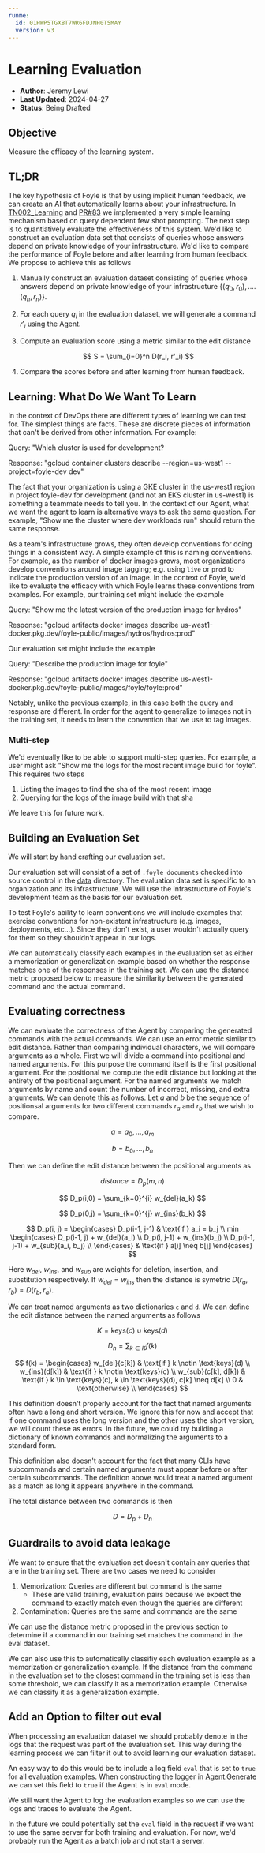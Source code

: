 ```yaml
---
runme:
  id: 01HWP5TGX8T7WR6FDJNH0T5MAY
  version: v3
---
```


# Learning Evaluation

* **Author**: Jeremy Lewi
* **Last Updated**: 2024-04-27
* **Status**: Being Drafted

## Objective

Measure the efficacy of the learning system.

## TL;DR

The key hypothesis of Foyle is that by using implicit human feedback, we can create an AI that automatically learns
about your infrastructure. In [TN002_Learning](tn002_learning) and [PR#83](https://github.com/jlewi/foyle/pull/83)
we implemented a very simple learning mechanism based on query dependent few shot prompting. The next step is to
quantiatively evaluate the effectiveness of this system. We'd like to construct an evaluation data set that consists of
queries whose answers depend on private knowledge of your infrastructure. We'd like to compare the performance of
Foyle before and after learning from human feedback. We propose to achieve this as follows

1. Manually construct an evaluation dataset consisting of queries whose answers depend on private knowledge of your
   infrastructure $\{(q_0, r_0), .... (q_n, r_n)\}$.
1. For each query $q_i$ in the evaluation dataset, we will generate a command $r'_i$ using the Agent. 
1. Compute an evaluation score using a metric similar to the edit distance 

   $$
   S = \sum_{i=0}^n D(r_i, r'_i) 
   $$

1. Compare the scores before and after learning from human feedback.

## Learning: What Do We Want To Learn

In the context of DevOps there are different types of learning we can test for. The simplest things are facts.
These are discrete pieces of information that can't be derived from other information. For example:

Query: "Which cluster is used for development?

Response: "gcloud container clusters describe --region=us-west1 --project=foyle-dev dev"

The fact that your organization is using a GKE cluster in the us-west1 region in project foyle-dev for development
(and not an EKS cluster in us-west1) is something a teammate needs to tell you. In the context of our Agent, what
we want the agent to learn is alternative ways to ask the same question. For example,
"Show me the cluster where dev workloads run" should return the same response.

As a team's infrastructure grows, they often develop conventions for doing things in a consistent way. A simple
example of this is naming conventions. For example, as the number of docker images grows, most organizations develop
conventions around image tagging; e.g. using `live` or `prod` to indicate the production version of an image.
In the context of Foyle, we'd like to evaluate the efficacy with which Foyle learns these conventions from examples.
For example, our training set might include the example

Query: "Show me the latest version of the production image for hydros"

Response: "gcloud artifacts docker images describe us-west1-docker.pkg.dev/foyle-public/images/hydros/hydros:prod"

Our evaluation set might include the example

Query: "Describe the production image for foyle"

Response: "gcloud artifacts docker images describe us-west1-docker.pkg.dev/foyle-public/images/foyle/foyle:prod"

Notably, unlike the previous example, in this case both the query and response are different. In order for the agent
to generalize to images not in the training set, it needs to learn the convention that we use to tag images.

### Multi-step

We'd eventually like to be able to support multi-step queries. For example, a user might ask
"Show me the logs for the most recent image build for foyle". This requires two steps

1. Listing the images to find the sha of the most recent image
2. Querying for the logs of the image build with that sha

We leave this for future work.

## Building an Evaluation Set

We will start by hand crafting our evaluation set.

Our evaluation set will consist of a set of `.foyle documents` checked into source control in the [data](../data)
directory. The evaluation data set is specific to an organization and its infrastructure. We will use the infrastructure
of Foyle's development team as the basis for our evaluation set.

To test Foyle's ability to learn conventions we will include examples that exercise conventions for non-existent
infrastructure (e.g. images, deployments, etc...). Since they don't exist, a user wouldn't actually query for them
so they shouldn't appear in our logs.

We can automatically classify each examples in the evaluation set as either a memorization or generalization example
based on whether the response matches one of the responses in the training set. We can use the distance metric proposed
below to measure the similarity between the generated command and the actual command.

## Evaluating correctness

We can evaluate the correctness of the Agent by comparing the generated commands with the actual commands.
We can use an error metric similar to edit distance. Rather than comparing individual characters, we will compare arguments as a whole. 
First we will divide a command into positional and named arguments. For this purpose the command
itself is the first positional argument. For the positional we compute the edit distance but looking at the entirety
of the positional argument. For the named arguments we match arguments by name and count the number of incorrect,
missing, and extra arguments. We can denote this as follows. Let $a$ and $b$ be the sequence of positionsal
arguments for two different commands $r_a$ and $r_b$ that we wish to compare.

$$
a = {a_0, ..., a_{m}}
$$

$$
b = {b_0, ..., b_{n}}
$$

Then we can define the edit distance between the positional arguments as

$$
distance = D_p(m,n)
$$

$$
D_p(i,0) = \sum_{k=0}^{i} w_{del}(a_k)
$$

$$
D_p(0,j) = \sum_{k=0}^{j} w_{ins}(b_k)
$$

$$
D_p(i, j) = \begin{cases}
D_p(i-1, j-1) & \text{if } a_i = b_j \\
min \begin{cases}
D_p(i-1, j) + w_{del}(a_i) \\
D_p(i, j-1) + w_{ins}(b_j) \\
D_p(i-1, j-1) + w_{sub}(a_i, b_j)  \\
\end{cases} & \text{if } a[i] \neq b[j]
\end{cases}
$$

Here $w_{del}$, $w_{ins}$, and $w_{sub}$ are weights for deletion, insertion, and substitution respectively. If $w_{del} = w_{ins}$ then the distance is symetric $D(r_a, r_b) = D(r_b, r_a)$.

We can treat named arguments as two dictionaries `c` and `d`. We can define the edit distance between the named arguments as follows

$$
K = \text{keys}(c) \cup \text{keys}(d)
$$

$$
D_n = \sum_{k \in K} f(k)
$$

$$
f(k) = \begin{cases}
w_{del}(c[k]) & \text{if } k \notin \text{keys}(d) \\
w_{ins}(d[k]) & \text{if } k \notin \text{keys}(c) \\
w_{sub}(c[k], d[k]) & \text{if } k \in \text{keys}(c),  k \in \text{keys}(d), c[k] \neq d[k]  \\
0 & \text{otherwise}  \\
\end{cases}
$$

This definition doesn't properly account for the fact that named arguments often have a long and short version. We ignore this for now and accept that if one command uses the long version and the other uses the short version, we will count these as errors. In the future, we could try building a dictionary of known commands and normalizing the arguments to a standard form.

This definition also doesn't account for the fact that many CLIs have subcommands and certain named arguments must appear before or after certain subcommands. The definition above
would treat a named argument as a match as long it appears anywhere in the command.

The total distance between two commands is then

$$
D = D_p + D_n
$$

## Guardrails to avoid data leakage

We want to ensure that the evaluation set doesn't contain any queries that are in the training set. There are two cases we need to consider

1. Memorization: Queries are different but command is the same
   * These are valid training, evaluation pairs because we expect the command to exactly match even though the queries are different
1. Contamination: Queries are the same and commands are the same
   
We can use the distance metric proposed in the previous section to determine if a command in our training set matches the command in the eval dataset.

We can also use this to automatically classifiy each evaluation example as a memorization or generalization example. If the distance from the command in the evaluation set to the closest command in the training set is less than some threshold, we can classify it as a memorization example. Otherwise we can classify it as a generalization example.

## Add an Option to filter out eval

When processing an evaluation dataset we should probably denote in the logs that the request was part of the evaluation set. This way during the learning process we can filter it out to avoid learning our evaluation dataset.

An easy way to do this would be to include a log field `eval` that is set to `true` for all evaluation examples. When constructing the logger in [Agent.Generate](https://github.com/jlewi/foyle/blob/4a5e3b573cbfad34b3060eafff33bceeeef21636/app/pkg/agent/agent.go#L73) we can set this field to `true` if the Agent is in `eval` mode. 

We still want the Agent to log the evaluation examples so we can use the logs and traces to evaluate the Agent. 

In the future we could potentially set the `eval` field in the request if we want to use the same server for both training and evaluation. For now, we'd probably run the Agent as a batch job and not start a server.